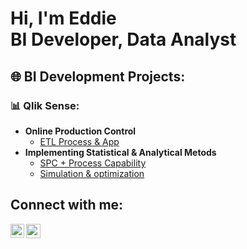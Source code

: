 <h1>Hi, I'm Eddie <br/><a> BI Developer</a>, <a>Data Analyst</a></h1>

<h2>🌐 BI Development Projects:
<h3>📊 Qlik Sense:</h3>
</h2>

- <b>Online Production Control </b>
  - [ETL Process & App](https://github.com/EddieBer/OnlineProductionControl)
- <b>Implementing Statistical & Analytical Metods</b>
  - [SPC + Process Capability](https://github.com/EddieBer/SPC-Process-Capability)
  - [Simulation & optimization](https://github.com/EddieBer/Simulation) 
  </b>
   <b><i></b></i>
<h2> Connect with me:</h2>

[<img align="left" alt="JoshMadakor | LinkedIn" width="22px" src="https://cdn.jsdelivr.net/npm/simple-icons@v3/icons/linkedin.svg" />][linkedin]
<!-- <p>
[<img align="left" alt="JoshMadakor | Twitter" width="22px" src="https://cdn.jsdelivr.net/npm/simple-icons@v3/icons/gmail.svg" />][gmail]
[gmail]: "recipient@email.com">
</p> -->

[linkedin]: https://www.linkedin.com/in/eddie-berdichever-20891013a
<p><a href="mailto:edwardbal89@gmail.com"><img src="https://cdn.jsdelivr.net/npm/simple-icons@v3/icons/gmail.svg" style="width:23px;height:23px;"></a></p>

<!--
**joshmadakor1/joshmadakor1** is a ✨ _special_ ✨ repository because its `README.md` (this file) appears on your GitHub profile.

Here are some ideas to get you started:

- 🔭 I’m currently working on ...
- 🌱 I’m currently learning ...
- 👯 I’m looking to collaborate on ...
- 🤔 I’m looking for help with ...
- 💬 Ask me about ...
- 📫 How to reach me: ...
- 😄 Pronouns: ...
- ⚡ Fun fact: ...
-->
